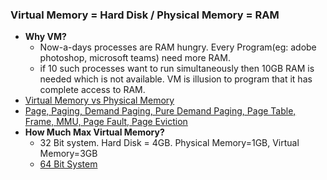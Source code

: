 ### Virtual Memory = Hard Disk / Physical Memory = RAM
- **Why VM?**
  - Now-a-days processes are RAM hungry. Every Program(eg: adobe photoshop, microsoft teams) need more RAM. 
  - if 10 such processes want to run simultaneously then 10GB RAM is needed which is not available. VM is illusion to program that it has complete access to RAM.
- [Virtual Memory vs Physical Memory](VirtualMem_vs_PhysicalMem.md)
- [Page, Paging, Demand Paging, Pure Demand Paging, Page Table, Frame, MMU, Page Fault, Page Eviction](Terms.md)
- **How Much Max Virtual Memory?**
  - 32 Bit system. Hard Disk = 4GB. Physical Memory=1GB, Virtual Memory=3GB
  - [64 Bit System](/Operating_Systems/Linux/Protection_Rings/What_is_Protection_Ring.md)
